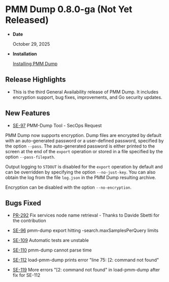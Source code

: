 # PMM Dump 0.8.0-ga (Not Yet Released)

* **Date**

    October 29, 2025

* **Installation**

    [Installing PMM Dump](../installation.md)

## Release Highlights

* This is the third General Availability release of PMM Dump. It includes encryption support, bug fixes, improvements, and Go security updates.

## New Features

* [SE-97](https://jira.percona.com/browse/SE-97) PMM-Dump Tool - SecOps Request

PMM Dump now supports encryption. Dump files are encrypted by default with an auto-generated password or a user-defined password, specified by the option `--pass`. The auto-generated password is either printed to the screen at the end of the `export` operation or stored in a file specified by the option `--pass-filepath`.

Output logging to `STDOUT` is disabled for the `export` operation by default and can be overridden by specifying the option `--no-just-key`. You can also obtain the log from the file `log.json` in the PMM Dump resulting archive.

Encryption can be disabled with the option `--no-encryption`.

## Bugs Fixed

* [PR-292](https://github.com/percona/pmm-dump/pull/292) Fix services node name retrieval - Thanks to Davide Sbetti for the contribution

* [SE-96](https://jira.percona.com/browse/SE-96) pmm-dump export hitting -search.maxSamplesPerQuery limits

* [SE-109](https://jira.percona.com/browse/SE-109) Automatic tests are unstable

* [SE-110](https://jira.percona.com/browse/SE-110) pmm-dump cannot parse time

* [SE-112](https://jira.percona.com/browse/SE-112) load-pmm-dump prints error "line 75: [2: command not found"

* [SE-119](https://jira.percona.com/browse/SE-119) More errors "[2: command not found" in load-pmm-dump after fix for SE-112
